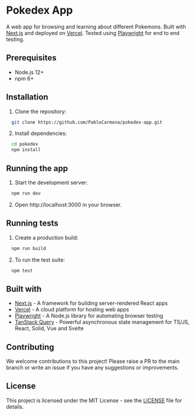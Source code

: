# Pokedex App

A web app for browsing and learning about different Pokemons. Built with [Next.js](https://nextjs.org/) and deployed on [Vercel](https://vercel.com/). Tested using [Playwright](https://playwright.dev/) for end to end testing.

## Prerequisites

* Node.js 12+
* npm 6+

## Installation

1. Clone the repository:

```bash
  git clone https://github.com/PabloCarmona/pokedex-app.git
```

2. Install dependencies:

```bash
  cd pokedex
  npm install
```

## Running the app

1. Start the development server:

```bash
  npm run dev
```

2. Open http://localhost:3000 in your browser.

## Running tests

1. Create a production build:

```bash
  npm run build
```

2. To run the test suite:

```bash
  npm test
```

## Built with

* [Next.js](https://nextjs.org/) - A framework for building server-rendered React apps
* [Vercel](https://vercel.com/) - A cloud platform for hosting web apps
* [Playwright](https://playwright.dev) - A Node.js library for automating browser testing
* [TanStack Query](https://tanstack.com/query/v4) - Powerful asynchronous state management for TS/JS, React, Solid, Vue and Svelte

## Contributing
We welcome contributions to this project! Please raise a PR to the main branch or write an issue if you have any suggestions or improvements.

## License
This project is licensed under the MIT License - see the [LICENSE](./LICENSE.md) file for details.
